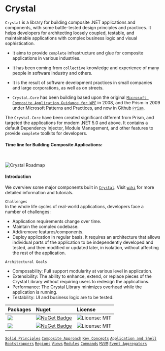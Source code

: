 # Crystal

```Crystal``` is a library for building composite .NET applications and components, with some battle-tested design principles and practices. It helps developers for architecting loosely coupled, testable, and maintainable applications with complex business logic and visual sophistication.

* It aims to provide ```complete``` infrastructure and glue for composite applications in various industries.

* It has been coming from ```collective``` knowledge and experience of many people in software industry and others.

* It is the result of software development practices in small companies and large corporations, as well as on streets.

* ```Crystal.Core``` has been building based upon the original <a href="https://www.microsoft.com/en-us/download/details.aspx?id=22379">```Microsoft Composite Application Guidance for WPF```</a> in 2008, and the Prism in 2009 under Microsoft Patterns and Practices, and now in Github <a href="https://github.com/prism">```Prism```</a>.

The ```Crystal.Core``` have been created significant different from Prism, and targeted the applications for modern .NET 5.0 and above. It contains a default Dependency Injector, Module Management, and other features to provide ```complete``` toolkits for developers.
<br/>

#### Time line for Building Composite Applications: ####
<br/>

![Crystal Roadmap](https://github.com/jinhuca/Crystal/blob/master/Documentation/Crystal%20TimeLine.svg)
<br/>

#### Introduction ####
We overview some major components built in <a href="https://github.com/jinhuca/Crystal.Infrastructure">```Crystal```</a>. Visit <a href="https://github.com/jinhuca/Crystal.Infrastructure/wiki">```wiki```</a> for more detailed information and tutorials.

```Challenges```<br/>
In the whole life cycles of real-world applications, developers face a number of challenges:
* Application requirements change over time.
* Maintain the complex codebase.
* Add/remove features/components.
* Deploy application in regular basis.
It requires an architecture that allows individual parts of the application to be independently developed and tested, and then modified or updated later, in isolation, without affecting the rest of the application.

```Architectural Goals```<br/>
* Composability: Full support modularity at various level in application.
* Extensibility: The ability to enhance, extend, or replace pieces of the Crystal Library without requiring users to redesign the applications.
* Performance: The Crystal Library minimizes overhead while the application is running.
* Testability: UI and business logic are to be tested.

| Packages | Nuget | License |
| :--- | :--- | :---|
|<a href="https://www.nuget.org/packages/Crystal.Desktop/">![](https://img.shields.io/badge/Crystal-Desktop-blue)</a> | [![NuGet Badge](https://buildstats.info/nuget/Crystal.Desktop)](https://www.nuget.org/packages/Crystal.Desktop/) | ![License: MIT](https://img.shields.io/badge/license-MIT-blue) |
<a href="https://www.nuget.org/packages/Crystal.Infrastructure/">![](https://img.shields.io/badge/Crystal-Infrastructure-brightgreen)</a> | [![NuGet Badge](https://buildstats.info/nuget/Crystal.Infrastructure)](https://www.nuget.org/packages/Crystal.Infrastructure/) | ![License: MIT](https://img.shields.io/badge/license-MIT-blue) |

[```Solid Principles```](https://github.com/jinhuca/Crystal/wiki/02.-Solid-Principles)
[```Composite Approach```](https://github.com/jinhuca/Crystal/wiki/03.--Composite-Approach)
[```Key Concepts```](https://github.com/jinhuca/Crystal/wiki/04.-Key-Concepts)
[```Application and Shell```](https://github.com/jinhuca/Crystal/wiki/05.---Application-and-Shell)
[```Bootstrappers```](https://github.com/jinhuca/Crystal/wiki/06.-Bootstrappers)
[```Regions```](https://github.com/jinhuca/Crystal/wiki/07.-Regions)
[```Views```](https://github.com/jinhuca/Crystal/wiki/08.-Views)
[```Modules```](https://github.com/jinhuca/Crystal/wiki/09.-Modules)
[```Commands```](https://github.com/jinhuca/Crystal/wiki/10.-Commands)
[```MVVM```](https://github.com/jinhuca/Crystal/wiki/11.-MVVM)
[```Event Aggregators```](https://github.com/jinhuca/Crystal/wiki/12.-Event-Aggregators)<br/>
